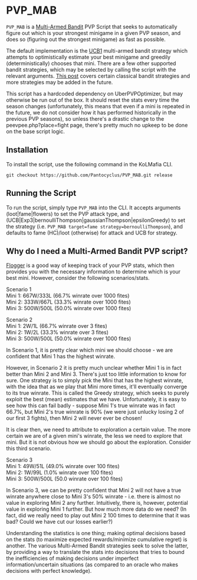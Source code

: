 # PVP_MAB

`PVP_MAB` is a [Multi-Armed Bandit](https://en.wikipedia.org/wiki/Multi-armed_bandit) PVP Script that seeks to automatically figure out which is your strongest minigame in a given PVP season, and does so (figuring out the strongest minigame) as fast as possible.

The default implementation is the [UCB1](https://jeremykun.com/2013/10/28/optimism-in-the-face-of-uncertainty-the-ucb1-algorithm/) multi-armed bandit strategy which attempts to optimistically estimate your best minigame and greedily (deterministically) chooses that mini. There are a few other supported bandit strategies, which may be selected by calling the script with the relevant arguments. [This post](https://lilianweng.github.io/posts/2018-01-23-multi-armed-bandit/) covers certain classical bandit strategies and more strategies may be added in the future.

This script has a hardcoded dependency on UberPVPOptimizer, but may otherwise be run out of the box. It should reset the stats every time the season changes (unfortunately, this means that even if a mini is repeated in the future, we do not consider how it has performed historically in the previous PVP seasons), so unless there's a drastic change to the peevpee.php?place=fight page, there's pretty much no upkeep to be done on the base script logic.

## Installation

To install the script, use the following command in the KoLMafia CLI.

```text
git checkout https://github.com/Pantocyclus/PVP_MAB.git release
```

## Running the Script

To run the script, simply type `PVP_MAB` into the CLI. It accepts arguments (loot|fame|flowers) to set the PVP attack type, and (UCB|Exp3|bernoulliThompson|gaussianThompson|epsilonGreedy) to set the strategy (i.e. `PVP_MAB target=fame strategy=bernoulliThompson`), and defaults to fame (HC)/loot (otherwise) for attack and UCB for strategy.

## Why do I need a Multi-Armed Bandit PVP script?

[Flogger](https://github.com/DamianDominoDavis/kol-flogger) is a good way of keeping track of your PVP stats, which then provides you with the necessary information to determine which is your best mini. However, consider the following scenarios/stats.

Scenario 1<br/>
Mini 1: 667W/333L (66.7% winrate over 1000 fites)<br/>
Mini 2: 333W/667L (33.3% winrate over 1000 fites)<br/>
Mini 3: 500W/500L (50.0% winrate over 1000 fites)<br/>

Scenario 2<br/>
Mini 1: 2W/1L (66.7% winrate over 3 fites)<br/>
Mini 2: 1W/2L (33.3% winrate over 3 fites)<br/>
Mini 3: 500W/500L (50.0% winrate over 1000 fites)<br/>

In Scenario 1, it is pretty clear which mini we should choose - we are confident that Mini 1 has the highest winrate.

However, in Scenario 2 it is pretty much unclear whether Mini 1 is in fact better than Mini 2 and Mini 3. There's just too little information to know for sure. One strategy is to simply pick the Mini that has the highest winrate, with the idea that as we play that Mini more times, it'll eventually converge to its true winrate. This is called the Greedy strategy, which seeks to purely exploit the best (mean) estimates that we have. Unfortunately, it is easy to see how this can fail badly - suppose Mini 1's true winrate was in fact 66.7%, but Mini 2's true winrate is 90% (we were just unlucky losing 2 of our first 3 fights), then Mini 2 will never ever be chosen!

It is clear then, we need to attribute to exploration a certain value. The more certain we are of a given mini's winrate, the less we need to explore that mini. But it is not obvious how we should go about the exploration. Consider this third scenario.

Scenario 3<br/>
Mini 1: 49W/51L (49.0% winrate over 100 fites)<br/>
Mini 2: 1W/99L (1.0% winrate over 100 fites)<br/>
Mini 3: 500W/500L (50.0 winrate over 100 fites)<br/>

In Scenario 3, we can be pretty confident that Mini 2 will not have a true winrate anywhere close to Mini 3's 50% winrate - i.e. there is almost no value in exploring Mini 2 any further. Intuitively, there is, however, potential value in exploring Mini 1 further. But how much more data do we need? (In fact, did we really need to play out Mini 2 100 times to determine that it was bad? Could we have cut our losses earlier?)

Understanding the statistics is one thing; making optimal decisions based on the stats (to maximize expected rewards/minimize cumulative regret) is another. The various Multi-Armed Bandit strategies seek to solve the latter, by providing a way to translate the stats into decisions that tries to bound the inefficiencies of making decisions under imperfect information/uncertain situations (as compared to an oracle who makes decisions with perfect knowledge).
